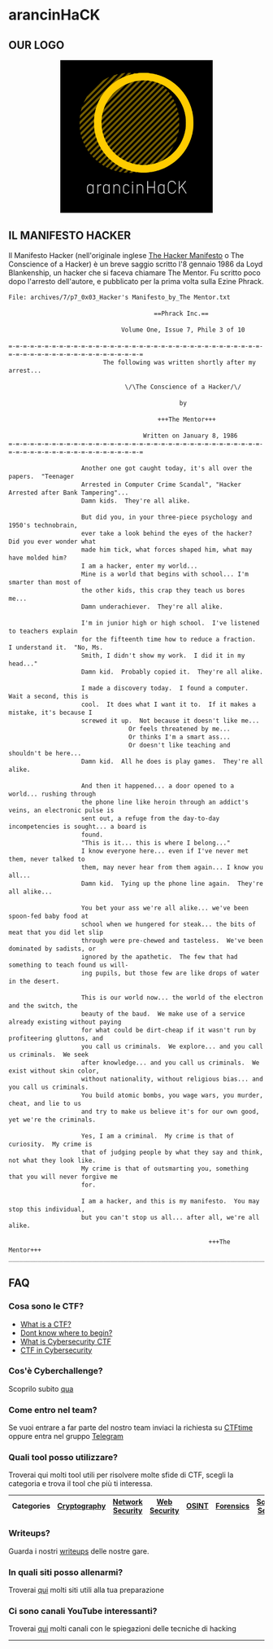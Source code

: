 # arancinHaCK

## OUR LOGO

<p align="center"> 
 <img src="https://github.com/fralabi/images/blob/main/Copia%20di%20arancinHaCK.png" height="300" width="300"  style="align:center">
</p>
 
## IL MANIFESTO HACKER
Il Manifesto Hacker (nell'originale inglese [The Hacker Manifesto](https://en.wikipedia.org/wiki/Hacker_Manifesto) o The Conscience of a Hacker) è un breve saggio scritto l'8 gennaio 1986 da Loyd Blankenship, un hacker che si faceva chiamare The Mentor. Fu scritto poco dopo l'arresto dell'autore, e pubblicato per la prima volta sulla Ezine Phrack.

```
File: archives/7/p7_0x03_Hacker's Manifesto_by_The Mentor.txt

                                        ==Phrack Inc.==

                               Volume One, Issue 7, Phile 3 of 10

=-=-=-=-=-=-=-=-=-=-=-=-=-=-=-=-=-=-=-=-=-=-=-=-=-=-=-=-=-=-=-=-=-=-=-=-=-=-=-=-=-=-=-=-=-=-=-=-=-=-=-=-=-=
                          The following was written shortly after my arrest...

                                \/\The Conscience of a Hacker/\/

                                               by

                                         +++The Mentor+++

                                     Written on January 8, 1986
=-=-=-=-=-=-=-=-=-=-=-=-=-=-=-=-=-=-=-=-=-=-=-=-=-=-=-=-=-=-=-=-=-=-=-=-=-=-=-=-=-=-=-=-=-=-=-=-=-=-=-=-=-=

                    Another one got caught today, it's all over the papers.  "Teenager
                    Arrested in Computer Crime Scandal", "Hacker Arrested after Bank Tampering"...
                    Damn kids.  They're all alike.

                    But did you, in your three-piece psychology and 1950's technobrain,
                    ever take a look behind the eyes of the hacker?  Did you ever wonder what
                    made him tick, what forces shaped him, what may have molded him?
                    I am a hacker, enter my world...
                    Mine is a world that begins with school... I'm smarter than most of
                    the other kids, this crap they teach us bores me...
                    Damn underachiever.  They're all alike.

                    I'm in junior high or high school.  I've listened to teachers explain
                    for the fifteenth time how to reduce a fraction.  I understand it.  "No, Ms.
                    Smith, I didn't show my work.  I did it in my head..."
                    Damn kid.  Probably copied it.  They're all alike.

                    I made a discovery today.  I found a computer.  Wait a second, this is
                    cool.  It does what I want it to.  If it makes a mistake, it's because I
                    screwed it up.  Not because it doesn't like me...
                                 Or feels threatened by me...
                                 Or thinks I'm a smart ass...
                                 Or doesn't like teaching and shouldn't be here...
                    Damn kid.  All he does is play games.  They're all alike.

                    And then it happened... a door opened to a world... rushing through
                    the phone line like heroin through an addict's veins, an electronic pulse is
                    sent out, a refuge from the day-to-day incompetencies is sought... a board is
                    found.
                    "This is it... this is where I belong..."
                    I know everyone here... even if I've never met them, never talked to
                    them, may never hear from them again... I know you all...
                    Damn kid.  Tying up the phone line again.  They're all alike...

                    You bet your ass we're all alike... we've been spoon-fed baby food at
                    school when we hungered for steak... the bits of meat that you did let slip
                    through were pre-chewed and tasteless.  We've been dominated by sadists, or
                    ignored by the apathetic.  The few that had something to teach found us will-
                    ing pupils, but those few are like drops of water in the desert.

                    This is our world now... the world of the electron and the switch, the
                    beauty of the baud.  We make use of a service already existing without paying
                    for what could be dirt-cheap if it wasn't run by profiteering gluttons, and
                    you call us criminals.  We explore... and you call us criminals.  We seek
                    after knowledge... and you call us criminals.  We exist without skin color,
                    without nationality, without religious bias... and you call us criminals.
                    You build atomic bombs, you wage wars, you murder, cheat, and lie to us
                    and try to make us believe it's for our own good, yet we're the criminals.

                    Yes, I am a criminal.  My crime is that of curiosity.  My crime is
                    that of judging people by what they say and think, not what they look like.
                    My crime is that of outsmarting you, something that you will never forgive me
                    for.

                    I am a hacker, and this is my manifesto.  You may stop this individual,
                    but you can't stop us all... after all, we're all alike.

                                                       +++The Mentor+++
_________________________________________________________________________________________________________
```

## FAQ
### Cosa sono le CTF?
- [What is a CTF?](https://youtu.be/8ev9ZX9J45A)
- [Dont know where to begin?](https://csea-iitb.github.io/IITBreachers-wiki/2020/08/01/welcome.html)
- [What is Cybersecurity CTF ](https://startacybercareer.com/what-is-a-cybersecurity-capture-the-flag/)
- [CTF in Cybersecurity](https://www.meusec.com/ctf/capture-the-flags-in-cybersecurity/)

### Cos'è Cyberchallenge?
Scoprilo subito [qua](https://github.com/fralabi/arancinHaCK-CTF/tree/main/Cyberchallenge)

### Come entro nel team?
Se vuoi entrare a far parte del nostro team inviaci la richiesta su [CTFtime](https://ctftime.org/team/170133)
oppure entra nel gruppo [Telegram](https://t.me/+lBiZDj-YWFBhMTE0)

### Quali tool posso utilizzare? 
Troverai qui molti tool utili per risolvere molte sfide di CTF, scegli la categoria e trova il tool che più ti interessa.

Categories | [Cryptography](https://github.com/fralabi/v1770r14n1-CTF/tree/main/Crypto) | [Network Security](https://github.com/fralabi/v1770r14n1-CTF/tree/main/Reverse) | [Web Security](https://github.com/fralabi/v1770r14n1-CTF/tree/main/Web) | [OSINT](https://github.com/fralabi/v1770r14n1-CTF/tree/main/OSINT) | [Forensics](https://github.com/fralabi/v1770r14n1-CTF/tree/main/Forensics) | [Software Security](https://github.com/fralabi/arancinHaCK-CTF/tree/main/Pwn)<br>
--- | --- | --- | --- | --- | --- | --- |


### Writeups?
Guarda i nostri [writeups](https://github.com/fralabi/v1770r14n1-CTF/tree/main/Writeups) delle nostre gare.

### In quali siti posso allenarmi?

Troverai [qui](https://github.com/fralabi/v1770r14n1-CTF/tree/main/Sites) molti siti utili alla tua preparazione

### Ci sono canali YouTube interessanti?

Troverai [qui](https://github.com/fralabi/v1770r14n1-CTF/tree/main/YouTube) molti canali con le spiegazioni delle tecniche di hacking

______________________________________________________________________________________________________________________________________________________________

